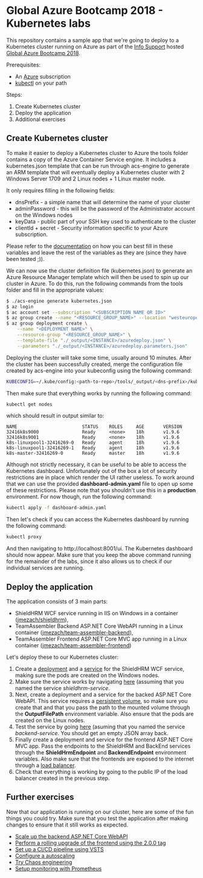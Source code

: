 # Global Azure Bootcamp 2018 - Kubernetes labs

This repository contains a sample app that we're going to deploy to a Kubernetes cluster running on Azure as part of the [Info Support](http://www.infosupport.com) hosted [Global Azure Bootcamp 2018](https://global.azurebootcamp.net/).

Prerequisites:
- An [Azure](https://azure.microsoft.com) subscription
- [kubectl](https://kubernetes.io/docs/tasks/tools/install-kubectl/) on your path

Steps:

1. Create Kubernetes cluster
2. Deploy the application
3. Additional exercises

## Create Kubernetes cluster
To make it easier to deploy a Kubernetes cluster to Azure the tools folder contains a copy of the Azure Container Service engine. It includes a kubernetes.json template that can be run through acs-engine to generate an ARM template that will eventually deploy a Kubernetes cluster with 2 Windows Server 1709 and 2 Linux nodes + 1 Linux master node.

It only requires filling in the following fields:

- dnsPrefix - a simple name that will determine the name of your cluster
- adminPassword - this will be the password of the Administrator account on the Windows nodes
- keyData - public part of your SSH key used to authenticate to the cluster
- clientId + secret - Security information specific to your Azure subscription.

Please refer to the [documentation](https://github.com/Azure/acs-engine/blob/master/docs/kubernetes/windows.md) on how you can best fill in these variables and leave the rest of the variables as they are (since they have been tested ;)).

We can now use the cluster definition file (kubernetes.json) to generate an Azure Resource Manager template which will then be used to spin up our cluster in Azure. To do this, run the following commands from the tools folder and fill in the appropriate values:

```bash
$ ./acs-engine generate kubernetes.json
$ az login
$ ac account set --subscription "<SUBSCRIPTION NAME OR ID>"
$ az group create --name "<RESOURCE_GROUP_NAME>" --location "westeurope"
$ az group deployment create \
    --name "<DEPLOYMENT NAME>" \
    --resource-group "<RESOURCE_GROUP_NAME>" \
    --template-file "./_output/<INSTANCE>/azuredeploy.json" \
    --parameters "./_output/<INSTANCE>/azuredeploy.parameters.json"
```

Deploying the cluster will take some time, usually around 10 minutes. After the cluster has been successfully created, merge the configuration file created by acs-engine into your kubeconfig using the following command:

```bash
KUBECONFIG=~/.kube/config:<path-to-repo>/tools/_output/<dns-prefix>/kubeconfig/kubeconfig.westeurope.json kubectl config view --flatten > ~/.kube/config 
```

Then make sure that everything works by running the following command:

```bash
kubectl get nodes
```

which should result in output similar to:

```
NAME                        STATUS    ROLES     AGE       VERSION
32416k8s9000                Ready     <none>    18h       v1.9.6
32416k8s9001                Ready     <none>    18h       v1.9.6
k8s-linuxpool1-32416269-0   Ready     agent     18h       v1.9.6
k8s-linuxpool1-32416269-1   Ready     agent     18h       v1.9.6
k8s-master-32416269-0       Ready     master    18h       v1.9.6
```

Although not strictly necessary, it can be useful to be able to access the Kubernetes dashboard. Unfortunately out of the box a lot of security restrictions are in place which render the UI rather useless. To work around that we can use the provided **dashboard-admin.yaml** file to open up some of these restrictions. Please note that you shouldn't use this in a **production** environment. For now though, run the following command:

```bash
kubectl apply -f dashboard-admin.yaml
```

Then let's check if you can access the Kubernetes dashboard by running the following command:

```bash
kubectl proxy
```

And then navigating to http://localhost:8001/ui. The Kubernetes dashboard should now appear. Make sure that you keep the above command running for the remainder of the labs, since it also allows us to check if our individual services are running.

## Deploy the application
The application consists of 3 main parts:
- ShieldHRM WCF service running in IIS on Windows in a container ([jmezach/shieldhrm](https://hub.docker.com/r/jmezach/shieldhrm/)),
- TeamAssembler Backend ASP.NET Core WebAPI running in a Linux container ([jmezach/team-assembler-backend](https://hub.docker.com/r/jmezach/team-assembler-backend/)),
- TeamAssembler Frontend ASP.NET Core MVC app running in a Linux container ([jmezach/team-assembler-frontend](https://hub.docker.com/r/jmezach/team-assembler-frontend/))

Let's deploy these to our Kubernetes cluster:

1. Create a [deployment](https://kubernetes.io/docs/concepts/workloads/controllers/deployment/) and a [service](https://kubernetes.io/docs/concepts/services-networking/service/) for the ShieldHRM WCF service, making sure the pods are created on the Windows nodes.
2. Make sure the service works by navigating [here](http://localhost:8001/api/v1/namespaces/default/services/shieldhrm-service/proxy/) (assuming that you named the service *shieldhrm-service*.
3. Next, create a deployment and a service for the backed ASP.NET Core WebAPI. This service requires a [persistent volume](https://kubernetes.io/docs/concepts/storage/persistent-volumes/), so make sure you create that and that you pass the path to the mounted volume through the **OutputFilePath** environment variable. Also ensure that the pods are created on the Linux nodes.
4. Test the service by going [here](http://localhost:8001/api/v1/namespaces/default/services/backend-service/proxy/api/Teams) (asuming that you named the service *backend-service*. You should get an empty JSON array back.
5. Finally create a deployment and service for the frontend ASP.NET Core MVC app. Pass the endpoints to the ShieldHRM and BackEnd services through the **ShieldHrmEndpoint** and **BackendEndpoint** environment variables. Also make sure that the frontends are exposed to the internet through a [load balancer](https://kubernetes.io/docs/concepts/services-networking/service/#type-loadbalancer).
6. Check that everything is working by going to the public IP of the load balancer created in the previous step.

## Further exercises
Now that our application is running on our cluster, here are some of the fun things you could try. Make sure that you test the application after making changes to ensure that it still works as expected.

- [Scale up the backend ASP.NET Core WebAPI](https://kubernetes.io/docs/concepts/workloads/controllers/deployment/#scaling-a-deployment)
- [Perform a rolling upgrade of the frontend using the 2.0.0 tag](https://kubernetes.io/docs/concepts/workloads/controllers/deployment/#updating-a-deployment)
- [Set up a CI/CD pipeline using VSTS](https://docs.microsoft.com/en-us/vsts/build-release/apps/cd/azure/deploy-container-kubernetes?view=vsts)
- [Configure a autoscaling](https://kubernetes.io/docs/tasks/run-application/horizontal-pod-autoscale-walkthrough/)
- [Try Chaos engineering](https://github.com/asobti/kube-monkey)
- [Setup monitoring with Prometheus](https://itnext.io/kubernetes-monitoring-with-prometheus-in-15-minutes-8e54d1de2e13)